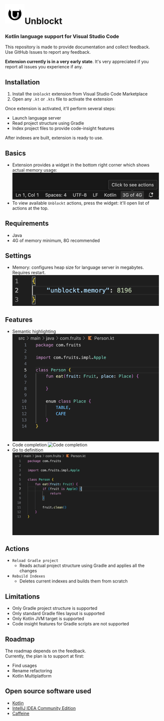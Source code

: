 <picture style="float: left;">
  <source width="64" height="64" media="(prefers-color-scheme: dark)" srcset="images/logo/whiteLogo.png">
  <source width="64" height="64" media="(prefers-color-scheme: light)" srcset="images/logo/blackLogo.png">
  <img align="left" width="64" height="64" alt="logo" src="images/logo/blackLogo.png">
</picture> 

# Unblockt

### Kotlin language support for Visual Studio Code
This repository is made to provide documentation and collect feedback. Use GitHub Issues to report any feedback.

**Extension currently is in a very early state**. It's very appreciated if you report all issues you experience if any.
## Installation
1. Install the `Unblockt` extension from Visual Studio Code Marketplace
2. Open any `.kt` or `.kts` file to activate the extension

Once extension is activated, it'll perform several steps:
 - Launch language server
 - Read project structure using Gradle
 - Index project files to provide code-insight features

After indexes are built, extension is ready to use.

## Basics
- Extension provides a widget in the bottom right corner which shows actual memory usage:
![Memory widget](images/ui/memoryWidget.png)
- To view available `Unblockt` actions, press the widget: it'll open list of actions at the top.

## Requirements
- Java
- 4G of memory minimum, 8G recommended

## Settings
- Memory: configures heap size for language server in megabytes. Requires restart.
![Memory settings](images/ui/memorySettings.png)

## Features
- Semantic highlighting
![Semantic highlighting](images/code/highlighting.png)
- Code completion
![Code completion](images/code/codeCompletion.gif)
- Go to definition
![Go to definition](images/code/goToDefinition.gif)

## Actions
- `Reload Gradle project`
  - Reads actual project structure using Gradle and applies all the changes
- `Rebuild Indexes`
  - Deletes current indexes and builds them from scratch

## Limitations
- Only Gradle project structure is supported
- Only standard Gradle files layout is supported
- Only Kotlin JVM target is supported
- Code insight features for Gradle scripts are not supported

## Roadmap
The roadmap depends on the feedback.  
Currently, the plan is to support at first:
- Find usages
- Rename refactoring
- Kotlin Multiplatform

## Open source software used
- [Kotlin](https://github.com/JetBrains/kotlin)
- [IntelliJ IDEA Community Edition](https://github.com/JetBrains/intellij-community)
- [Caffeine](https://github.com/ben-manes/caffeine)